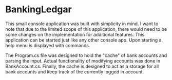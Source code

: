 # BankingLedgar
﻿This small console application was built with simplicity in mind. I want to note that due to the limited scope
of this application, there would need to be some changes on the implementation for additional features. This
application can be started just like any other console app. Upon starting a help menu is displayed with 
commands. 

The Program.cs file was designed to hold the "cache" of bank accounts and parsing the input. Actual functionality
of modifying accounts was done in BankAccount.cs. Finally, the cache is designed to act as a storage for all 
bank accounts and keep track of the currently logged in account.
